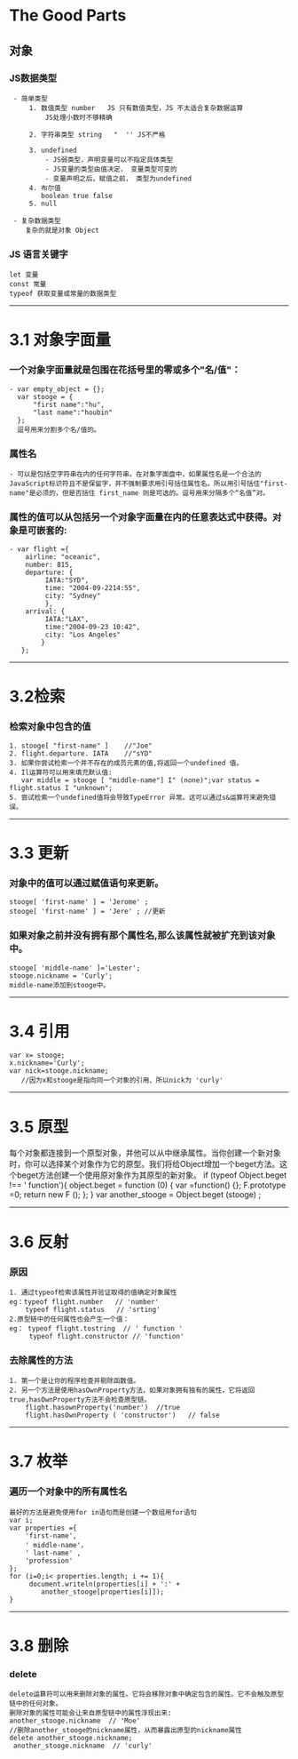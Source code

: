 # The Good Parts

## 对象

### JS数据类型
     - 简单类型
         1. 数值类型 number   JS 只有数值类型，JS 不太适合复杂数据运算
             JS处理小数时不够精确

         2. 字符串类型 string   "  '' JS不严格

         3. undefined 
             - JS弱类型，声明变量可以不指定具体类型
             - JS变量的类型由值决定， 变量类型可变的
             - 变量声明之后，赋值之前， 类型为undefined 
         4. 布尔值
            boolean true false
         5. null

     - 复杂数据类型
        复杂的就是对象 Object
### JS 语言关键字
    let 变量
    const 常量
    typeof 获取变量或常量的数据类型
***
# 3.1 对象字面量
### 一个对象字面量就是包围在花括号里的零或多个"名/值"：
    - var empty_object = {};
      var stooge = {
          "first name":"hu",
          "last name":"houbin"
      };      
      逗号用来分割多个名/值的。
### 属性名
    - 可以是包括空字符串在内的任何字符串。在对象字面盘中，如果属性名是一个合法的 JavaScript标识符且不是保留字，并不强制要求用引号括住属性名。所以用引号括住"first-name"是必须的，但是否括住 first_name 则是可选的。逗号用来分隔多个“名值”对。
### 属性的值可以从包括另一个对象字面量在内的任意表达式中获得。对象是可嵌套的:

    - var flight ={
        airline: "oceanic",
        number: 815,
        departure: {
             IATA:"SYD",
             time: "2004-09-2214:55",
             city: "Sydney"
             },
        arrival: {
             IATA:"LAX",
             time:"2004-09-23 10:42",
             city: "Los Angeles"
            }
       };
***
# 3.2检索
### 检索对象中包含的值
    1. stooge[ "first-name" ]    //"Joe"
    2. flight.departure. IATA    //"sYD"
    3. 如果你尝试检索一个并不存在的成员元素的值,将返回一个undefined 值。
    4. Il运算符可以用来填充默认值:
       var middle = stooge [ "middle-name"] I" (none)";var status = flight.status I "unknown";
    5. 尝试检索一个undefined值将会导致TypeError 异常。这可以通过s&运算符来避免错误。
***
# 3.3 更新
### 对象中的值可以通过赋值语句来更新。
    stooge[ 'first-name' ] = 'Jerome' ;
    stooge[ 'first-name' ] = 'Jere' ; //更新
### 如果对象之前并没有拥有那个属性名,那么该属性就被扩充到该对象中。
    stooge[ 'middle-name' ]='Lester';
    stooge.nickname = 'Curly';
    middle-name添加到stooge中。
***

# 3.4 引用
    var x= stooge;
    x.nickname='Curly';
    var nick=stooge.nickname;  
       //因为x和stooge是指向同一个对象的引用、所以nick为 'curly'
***
# 3.5 原型
   每个对象都连接到一个原型对象，并他可以从中继承属性。当你创建一个新对象时，你可以选择某个对象作为它的原型。我们将给Object增加一个beget方法。这个beget方法创建一个使用原对象作为其原型的新对象。
   if (typeof Object.beget !== ' function'){
       object.beget = function (0) {
               var =function() {};
               F.prototype =0;
               return new F ();
       };
   }
   var another_stooge = Object.beget (stooge) ;

***
# 3.6 反射
### 原因
    1. 通过typeof检索该属性并验证取得的值确定对象属性
    eg：typeof flight.number   // 'number'
        typeof flight.status   // 'srting'
    2.原型链中的任何属性也会产生一个值：
    eg： typeof flight.tostring  // ' function '
         typeof flight.constructor // 'function'
### 去除属性的方法
    1. 第一个是让你的程序检查并剔除函数值。
    2. 另一个方法是使用hasOwnProperty方法，如果对象拥有独有的属性，它将返回true,hasOwnProperty方法不会检查原型链。
        flight.hasownProperty('number')  //true
        flight.hasOwnProperty ( 'constructor')   // false
***
# 3.7 枚举
### 遍历一个对象中的所有属性名
    最好的方法是避免使用for in语句而是创建一个数组用for语句
    var i;
    var properties ={
        'first-name',
        ' middle-name'，
        ' last-name' ,
        'profession'
    };
    for (i=0;i< properties.length; i += 1){
         document.writeln(properties[i] + ':' +
            another_stooge[properties[i]]);
    }
***
# 3.8 删除
### delete
    delete运算符可以用来删除对象的属性。它将会移除对象中确定包含的属性。它不会触及原型链中的任何对象。
    删除对象的属性可能会让来自原型链中的属性浮现出来:
    another_stooge.nickname  // 'Moe'   
    //删除another_stooge的nickname属性，从而暴露出原型的nickname属性
    delete another_stooge.nickname;
     another_stooge.nickname  // 'curly'





 
   


    

       





     

